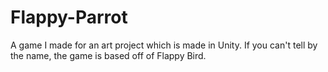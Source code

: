 # Flappy-Parrot
A game I made for an art project which is made in Unity. If you can't tell by the name, the game is based off of Flappy Bird.
